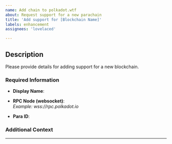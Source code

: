 ```yaml
---
name: Add chain to polkadot.wtf
about: Request support for a new parachain
title: 'Add support for [Blockchain Name]'
labels: enhancement
assignees: 'lovelaced'

---
```


## Description

Please provide details for adding support for a new blockchain.

### Required Information

- **Display Name**:  

- **RPC Node (websocket)**:  
  _Example: wss://rpc.polkadot.io_

- **Para ID**:  

### Additional Context

---

